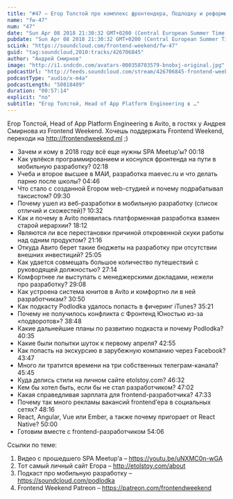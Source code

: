 ```yaml
---
title: "#47 – Егор Толстой про комплекс фронтендера, Подлодку и реформы в Avito"
name: "fw-47"
num: "47"
date: "Sun Apr 08 2018 21:30:32 GMT+0200 (Central European Summer Time)"
pubdate: "Sun Apr 08 2018 21:30:32 GMT+0200 (Central European Summer Time)"
scLink: "https://soundcloud.com/frontend-weekend/fw-47"
guid: "tag:soundcloud,2010:tracks/426706845"
author: "Андрей Смирнов"
image: "http://i1.sndcdn.com/avatars-000358703579-bnobxj-original.jpg"
podcastUrl: "http://feeds.soundcloud.com/stream/426706845-frontend-weekend-fw-47.m4a"
podcastType: "audio/x-m4a"
podcastLength: "50818409"
duration: "00:57:14"
explicit: "no"
subtitle: "Егор Толстой, Head of App Platform Engineering в …"
---
```

Егор Толстой, Head of App Platform Engineering в Avito, в гостях у Андрея Смирнова из Frontend Weekend. Хочешь поддержать Frontend Weekend, переходи на http://frontendweekend.ml ;) 

- Зачем и кому в 2018 году всё еще нужны SPA Meetup’ы? 00:18
- Как увлёкся программированием и коснулся фронтенда на пути в мобильную разработку? 02:18
- Учеба и второе высшее в МАИ, разработка maevec.ru и что делать парню после школы? 04:46
- Что стало с созданной Егором web-студией и почему подрабатывал таксистом? 09:30
- Почему ушел из веб-разработки в мобильную разработку (список отличий и схожестей)? 10:32
- Как и почему в Avito появилась платформенная разработка взамен старой иерархии? 18:12
- Являются ли все перестановки причиной откровенной скуки работы над одним продуктом? 21:16
- Откуда Авито берет такие бюджеты на разработку при отсутствии внешних инвестиций? 25:05
- Как удается совмещать большое количество путешествий с руководящей должностью?  27:14
- Комфортнее ли выступать с менеджерскими докладами, нежели про разработку? 29:08
- Как устроена система юнитов в Avito и комфортно ли в ней разработчикам? 30:50
- Как подкасту Podlodka удалось попасть в фичеринг iTunes? 35:21
- Почему не получилось конфликта с Фронтенд Юностью из-за «подворотов»? 38:48
- Какие дальнейшие планы по развитию подкаста и почему Podlodka? 40:35
- Какие были попытки шуток к первому апреля? 42:55
- Как попасть на экскурсию в зарубежную компанию через Facebook? 43:47
- Много ли тратится времени на три собственных телеграм-канала? 45:45
- Куда делись стили на личном сайте etolstoy.com? 46:32
- Кем бы хотел быть, если бы не стал разработчиком? 47:02
- Какая справедливая зарплата для frontend-разработчика? 47:33
- Почему так много рекламы вакансий frontend’ера в социальных сетях? 48:16
- React, Angular, Vue или Ember, а также почему пригорает от React Native? 50:00
- Готовим вместе с frontend-разработчиком 54:06

Ссылки по теме:
1) Видео с прошедшего SPA Meetup’а – https://youtu.be/uNXMC0n-wGA
2) Тот самый личный сайт Егора – http://etolstoy.com/about
3) Подкаст про мобильную разработку – https://soundcloud.com/podlodka
4) Frontend Weekend Patreon – https://patreon.com/frontendweekend
